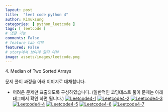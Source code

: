 ```yaml
---
layout: post
title:  "leet code python 4"
author: Kimuksung
categories: [ python_leetcode ]
tags: [ leetcode ]
# 댓글 기능
comments: False
# feature tab 여부
featured: False
# story에서 보이게 할지 여부
image: assets/images/leetcode.png
---
```


4. Median of Two Sorted Arrays


문제 풀이 과정을 아래 이미지로 대채합니다.
- 어려운 문제만 표출되도록 구성하였습니다. (일반적인 코딩테스트 풀이 문제는 아래 태그에서 확인 하면 됩니다.)
<a href="https://ibb.co/Gdhz9FP"><img src="https://i.ibb.co/YNrHXbj/Leetcode4-1.jpg" alt="Leetcode4-1" border="0"></a>
<a href="https://ibb.co/pJRnPPy"><img src="https://i.ibb.co/sy6tPPH/Leetcode4-2.jpg" alt="Leetcode4-2" border="0"></a>
<a href="https://ibb.co/ThVtCN9"><img src="https://i.ibb.co/gg5Jnck/Leetcode4-3.jpg" alt="Leetcode4-3" border="0"></a>
<a href="https://ibb.co/1ddJ19k"><img src="https://i.ibb.co/ZYY15h0/Leetcode4-4.jpg" alt="Leetcode4-4" border="0"></a>
<a href="https://ibb.co/xqK9rSj"><img src="https://i.ibb.co/fdV6TYp/Leetcode4-5.jpg" alt="Leetcode4-5" border="0"></a>
<a href="https://ibb.co/23pSdH1"><img src="https://i.ibb.co/60q8FL7/Leetcode4-6.jpg" alt="Leetcode4-6" border="0"></a>
<a href="https://ibb.co/r0PGwMZ"><img src="https://i.ibb.co/mTsCctH/Leetcode4-7.jpg" alt="Leetcode4-7" border="0"></a>
